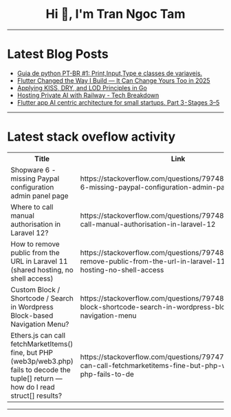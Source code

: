 <h1 align="center">Hi 👋, I'm Tran Ngoc Tam</h1>

---

# Latest Blog Posts 
<!-- BLOG-POST-LIST:START -->
- [Guia de python PT-BR #1: Print,Input,Type e classes de variaveis.](https://dev.to/vgermanndev/guia-de-python-1-printinputtype-e-classes-de-variaveis-33ek)
- [Flutter Changed the Way I Build — It Can Change Yours Too in 2025](https://dev.to/kiddo4lyf/flutter-changed-the-way-i-build-it-can-change-yours-too-in-2025-3ggi)
- [Applying KISS, DRY, and LOD Principles in Go](https://dev.to/leapcell/applying-kiss-dry-and-lod-principles-in-go-1ikf)
- [Hosting Private AI with Railway - Tech Breakdown](https://dev.to/loudbook/hosting-private-ai-with-railway-tech-breakdown-460o)
- [Flutter app AI centric architecture for small startups. Part 3 - Stages 3–5](https://dev.to/arenukvern/flutter-app-ai-centric-architecture-for-small-startups-part-3-stages-3-5-4jd9)
<!-- BLOG-POST-LIST:END -->

---

# Latest stack oveflow activity
<table>
  <tr><th>Title</th><th>Link</th></tr>
  <!-- STACKOVERFLOW:START --><tr><td>Shopware 6 - missing Paypal configuration admin panel page</td><td>https://stackoverflow.com/questions/79748392/shopware-6-missing-paypal-configuration-admin-panel-page</td></tr><tr><td>Where to call manual authorisation in Laravel 12?</td><td>https://stackoverflow.com/questions/79748228/where-to-call-manual-authorisation-in-laravel-12</td></tr><tr><td>How to remove public from the URL in Laravel 11 &lpar;shared hosting, no shell access&rpar;</td><td>https://stackoverflow.com/questions/79748205/how-to-remove-public-from-the-url-in-laravel-11-shared-hosting-no-shell-access</td></tr><tr><td>Custom Block / Shortcode / Search in Wordpress Block-based Navigation Menu?</td><td>https://stackoverflow.com/questions/79748086/custom-block-shortcode-search-in-wordpress-block-based-navigation-menu</td></tr><tr><td>Ethers.js can call fetchMarketItems&lpar;&rpar; fine, but PHP &lpar;web3p/web3.php&rpar; fails to decode the tuple[] return — how do I read struct[] results?</td><td>https://stackoverflow.com/questions/79747584/ethers-js-can-call-fetchmarketitems-fine-but-php-web3p-web3-php-fails-to-de</td></tr><!-- STACKOVERFLOW:END -->
</table>

---


